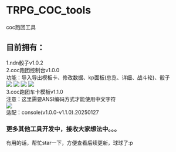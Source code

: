 # TRPG_COC_tools
coc跑团工具

## 目前拥有：

1.ndn骰子v1.0.2<br>
2.coc跑团控制台v1.0.0<br>
  功能：导入导出模板卡、修改数据、kp面板(总览、详细、战斗轮)、骰子<br>
  <image src=images\1.0.0-1.png/>
  <image src=images\1.0.0-2.png/>
  <image src=images\1.0.0-3.png/>
  <image src=images\1.0.0-4.png/><br>
3.coc跑团车卡模板v1.1.0<br>
  注意：这里需要ANSI编码方式才能使用中文字符<br>
  <image src=images\txt1.1.0-1.png/><br>
适配：console(v1.0.0-v1.1.0).20250127
### 更多其他工具开发中，接收大家想法中。。。
有用的话，帮忙star一下，方便查看后续更新，球球了:p
